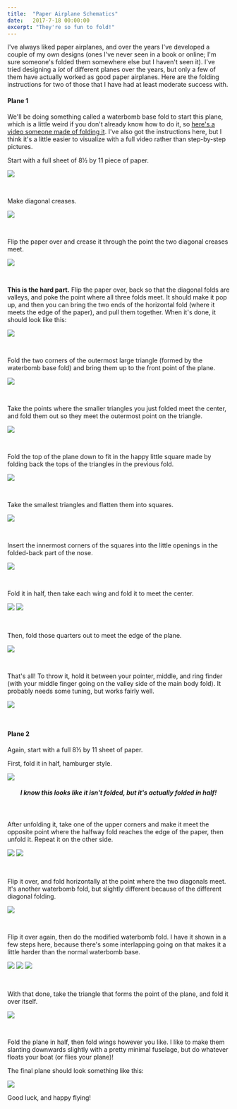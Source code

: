 ```yaml
---
title:  "Paper Airplane Schematics"
date:   2017-7-18 00:00:00
excerpt: "They're so fun to fold!"
---
```


I've always liked paper airplanes, and over the years I've developed a couple of my own designs (ones I've never seen in a book or online; I'm sure someone's folded them somewhere else but I haven't seen it). I've tried designing a _lot_ of different planes over the years, but only a few of them have actually worked as good paper airplanes. Here are the folding instructions for two of those that I have had at least moderate success with.

#### Plane 1

We'll be doing something called a waterbomb base fold to start this plane, which is a little weird if you don't already know how to do it, so [here's a video someone made of folding it][1]. I've also got the instructions here, but I think it's a little easier to visualize with a full video rather than step-by-step pictures.

Start with a full sheet of 8½ by 11 piece of paper.

<a href="../attachments/plane-folding/plane-2/P1060167.JPG" target="_blank_"><img src="../attachments/plane-folding/plane-2/P1060167.JPG"/></a>

<br>

Make diagonal creases.

<a href="../attachments/plane-folding/plane-1/P1060151.JPG" target="_blank_"><img src="../attachments/plane-folding/plane-1/P1060151.JPG"/></a>

<br>

Flip the paper over and crease it through the point the two diagonal creases meet.

<a href="../attachments/plane-folding/plane-1/P1060152.JPG" target="_blank_"><img src="../attachments/plane-folding/plane-1/P1060152.JPG"/></a>

<br>

**This is the hard part.** Flip the paper over, back so that the diagonal folds are valleys, and poke the point where all three folds meet. It should make it pop up, and then you can bring the two ends of the horizontal fold (where it meets the edge of the paper), and pull them together. When it's done, it should look like this:

<a href="../attachments/plane-folding/plane-1/P1060154.JPG" target="_blank_"><img src="../attachments/plane-folding/plane-1/P1060154.JPG"/></a>

<br>

Fold the two corners of the outermost large triangle (formed by the waterbomb base fold) and bring them up to the front point of the plane.

<a href="../attachments/plane-folding/plane-1/P1060155.JPG" target="_blank_"><img src="../attachments/plane-folding/plane-1/P1060155.JPG"/></a>

<br>

Take the points where the smaller triangles you just folded meet the center, and fold them out so they meet the outermost point on the triangle.

<a href="../attachments/plane-folding/plane-1/P1060156.JPG" target="_blank_"><img src="../attachments/plane-folding/plane-1/P1060156.JPG"/></a>

<br>

Fold the top of the plane down to fit in the happy little square made by folding back the tops of the triangles in the previous fold.

<a href="../attachments/plane-folding/plane-1/P1060158.JPG" target="_blank_"><img src="../attachments/plane-folding/plane-1/P1060158.JPG"/></a>

<br>

Take the smallest triangles and flatten them into squares.

<a href="../attachments/plane-folding/plane-1/P1060159.JPG" target="_blank_"><img src="../attachments/plane-folding/plane-1/P1060159.JPG"/></a>

<br>

Insert the innermost corners of the squares into the little openings in the folded-back part of the nose.

<a href="../attachments/plane-folding/plane-1/P1060160.JPG" target="_blank_"><img src="../attachments/plane-folding/plane-1/P1060160.JPG"/></a>

<br>

Fold it in half, then take each wing and fold it to meet the center.

<a href="../attachments/plane-folding/plane-1/P1060162.JPG" target="_blank_"><img src="../attachments/plane-folding/plane-1/P1060162.JPG"/></a>
<a href="../attachments/plane-folding/plane-1/P1060164.JPG" target="_blank_"><img src="../attachments/plane-folding/plane-1/P1060164.JPG"/></a>

<br>

Then, fold those quarters out to meet the edge of the plane.

<a href="../attachments/plane-folding/plane-1/P1060165.JPG" target="_blank_"><img src="../attachments/plane-folding/plane-1/P1060165.JPG"/></a>

<br>


That's all! To throw it, hold it between your pointer, middle, and ring finder (with your middle finger going on the valley side of the main body fold). It probably needs some tuning, but works fairly well.

<a href="../attachments/plane-folding/plane-1/P1060166.JPG" target="_blank_"><img src="../attachments/plane-folding/plane-1/P1060166.JPG"/></a>

<br>

#### Plane 2

Again, start with a full 8½ by 11 sheet of paper.

First, fold it in half, hamburger style.

<a href="../attachments/plane-folding/plane-2/P1060168.JPG" target="_blank_"><img src="../attachments/plane-folding/plane-2/P1060168.JPG"/></a>
<center><h5>I know this looks like it isn't folded, but it's actually folded in half!</h5></center>

<br>

After unfolding it, take one of the upper corners and make it meet the opposite point where the halfway fold reaches the edge of the paper, then unfold it. Repeat it on the other side.

<a href="../attachments/plane-folding/plane-2/P1060169.JPG" target="_blank_"><img src="../attachments/plane-folding/plane-2/P1060169.JPG"/></a>
<a href="../attachments/plane-folding/plane-2/P1060170.JPG" target="_blank_"><img src="../attachments/plane-folding/plane-2/P1060170.JPG"/></a>

<br>

Flip it over, and fold horizontally at the point where the two diagonals meet. It's another waterbomb fold, but slightly different because of the different diagonal folding.

<a href="../attachments/plane-folding/plane-2/P1060172.JPG" target="_blank_"><img src="../attachments/plane-folding/plane-2/P1060172.JPG"/></a>

<br>

Flip it over again, then do the modified waterbomb fold. I have it shown in a few steps here, because there's some interlapping going on that makes it a little harder than the normal waterbomb base.

<a href="../attachments/plane-folding/plane-2/P1060174.JPG" target="_blank_"><img src="../attachments/plane-folding/plane-2/P1060174.JPG"/></a>
<a href="../attachments/plane-folding/plane-2/P1060175.JPG" target="_blank_"><img src="../attachments/plane-folding/plane-2/P1060175.JPG"/></a>
<a href="../attachments/plane-folding/plane-2/P1060176.JPG" target="_blank_"><img src="../attachments/plane-folding/plane-2/P1060176.JPG"/></a>

<br>

With that done, take the triangle that forms the point of the plane, and fold it over itself.

<a href="../attachments/plane-folding/plane-2/P1060177.JPG" target="_blank_"><img src="../attachments/plane-folding/plane-2/P1060177.JPG"/></a>

<br>

Fold the plane in half, then fold wings however you like. I like to make them slanting downwards slightly with a pretty minimal fuselage, but do whatever floats your boat (or flies your plane)!

The final plane should look something like this:

<a href="../attachments/plane-folding/plane-2/P1060180.JPG" target="_blank_"><img src="../attachments/plane-folding/plane-2/P1060180.JPG"/></a>

Good luck, and happy flying!

[1]:https://www.youtube.com/watch?v=jP_Q5U16Ce8
